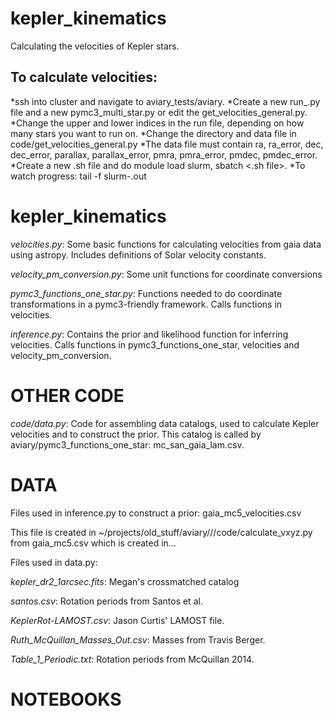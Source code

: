 # kepler_kinematics
Calculating the velocities of Kepler stars.

To calculate velocities:
----------------------
*ssh into cluster and navigate to aviary_tests/aviary.
*Create a new run_.py file and a new pymc3_multi_star.py or edit the get_velocities_general.py.
*Change the upper and lower indices in the run file, depending on how many stars you want to run on.
*Change the directory and data file in code/get_velocities_general.py
*The data file must contain ra, ra_error, dec, dec_error, parallax, parallax_error, pmra, pmra_error, pmdec, pmdec_error.
*Create a new .sh file and do module load slurm, sbatch <.sh file>.
*To watch progress: tail -f slurm-.out

kepler_kinematics
======

*velocities.py*:
Some basic functions for calculating velocities from gaia data
using astropy. Includes definitions of Solar velocity constants.

*velocity_pm_conversion.py*:
Some unit functions for coordinate conversions

*pymc3_functions_one_star.py*:
Functions needed to do coordinate transformations
in a pymc3-friendly framework.
Calls functions in velocities.

*inference.py*: Contains the prior and likelihood function for inferring
velocities.
Calls functions in pymc3_functions_one_star, velocities and
velocity_pm_conversion.

OTHER CODE
====

*code/data.py*: Code for assembling data catalogs, used to calculate Kepler
velocities and to construct the prior.
This catalog is called by aviary/pymc3_functions_one_star:
mc_san_gaia_lam.csv.

DATA
====

Files used in inference.py to construct a prior:
gaia_mc5_velocities.csv

This file is created in ~/projects/old_stuff/aviary///code/calculate_vxyz.py
from gaia_mc5.csv which is created in...

Files used in data.py:

*kepler_dr2_1arcsec.fits*: Megan's crossmatched catalog

*santos.csv*: Rotation periods from Santos et al.

*KeplerRot-LAMOST.csv*: Jason Curtis' LAMOST file.

*Ruth_McQuillan_Masses_Out.csv*: Masses from Travis Berger.

*Table_1_Periodic.txt*: Rotation periods from McQuillan 2014.

NOTEBOOKS
=========
